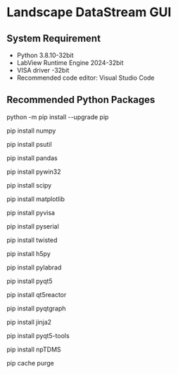 # Landscape DataStream GUI

## System Requirement

- Python 3.8.10-32bit
- LabView Runtime Engine 2024-32bit
- VISA driver -32bit
- Recommended code editor: Visual Studio Code

## Recommended Python Packages

python -m pip install --upgrade pip

pip install numpy

pip install psutil

pip install pandas

pip install pywin32

pip install scipy

pip install matplotlib

pip install pyvisa

pip install pyserial

pip install twisted

pip install h5py

pip install pylabrad

pip install pyqt5

pip install qt5reactor

pip install pyqtgraph

pip install jinja2

pip install pyqt5-tools

pip install npTDMS

pip cache purge
